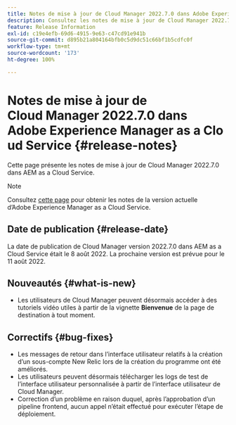 ```yaml
---
title: Notes de mise à jour de Cloud Manager 2022.7.0 dans Adobe Experience Manager as a Cloud Service
description: Consultez les notes de mise à jour de Cloud Manager 2022.7.0 dans AEM as a Cloud Service.
feature: Release Information
exl-id: c19e4efb-69d6-4915-9e63-c47cd91e941b
source-git-commit: d895b21a804164bfb0c5d9dc51c66bf1b5cdfc0f
workflow-type: tm+mt
source-wordcount: '173'
ht-degree: 100%

---
```


# Notes de mise à jour de Cloud Manager 2022.7.0 dans Adobe Experience Manager as a Cloud Service {#release-notes}

Cette page présente les notes de mise à jour de Cloud Manager 2022.7.0 dans AEM as a Cloud Service.

>[!NOTE]
>
>Consultez [cette page](/help/release-notes/release-notes-cloud/release-notes-current.md) pour obtenir les notes de la version actuelle d’Adobe Experience Manager as a Cloud Service.

## Date de publication {#release-date}

La date de publication de Cloud Manager version 2022.7.0 dans AEM as a Cloud Service était le 8 août 2022. La prochaine version est prévue pour le 11 août 2022.

## Nouveautés {#what-is-new}

* Les utilisateurs de Cloud Manager peuvent désormais accéder à des tutoriels vidéo utiles à partir de la vignette **Bienvenue** de la page de destination à tout moment.

## Correctifs {#bug-fixes}

* Les messages de retour dans l’interface utilisateur relatifs à la création d’un sous-compte New Relic lors de la création du programme ont été améliorés.
* Les utilisateurs peuvent désormais télécharger les logs de test de l’interface utilisateur personnalisée à partir de l’interface utilisateur de Cloud Manager.
* Correction d’un problème en raison duquel, après l’approbation d’un pipeline frontend, aucun appel n’était effectué pour exécuter l’étape de déploiement.
